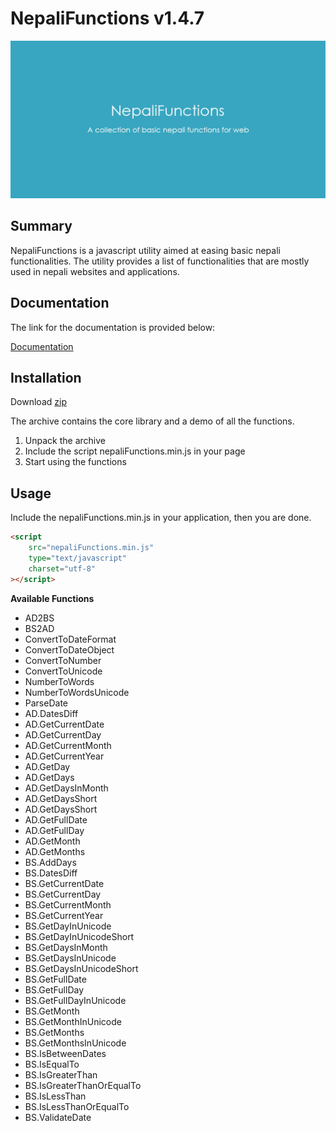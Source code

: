 # NepaliFunctions v1.4.7

![Screenshot](https://github.com/sajanm/nepali-functions/blob/master/bg.jpg)

## Summary

NepaliFunctions is a javascript utility aimed at easing basic nepali functionalities. The utility provides a list of functionalities that are mostly used in nepali websites and applications.

## Documentation

The link for the documentation is provided below:

[Documentation](http://nepalifunctions.sajanmaharjan.com.np/documentation/index.html)

## Installation

Download
[zip](https://github.com/sajanm/nepali-functions/archive/master.zip)

The archive contains the core library and a demo of all the functions.

1.  Unpack the archive
2.  Include the script nepaliFunctions.min.js in your page
3.  Start using the functions

## Usage

Include the nepaliFunctions.min.js in your application, then you are done.

```html
<script
    src="nepaliFunctions.min.js"
    type="text/javascript"
    charset="utf-8"
></script>
```

**Available Functions**

-   AD2BS
-   BS2AD
-   ConvertToDateFormat
-   ConvertToDateObject
-   ConvertToNumber
-   ConvertToUnicode
-   NumberToWords
-   NumberToWordsUnicode
-   ParseDate
-   AD.DatesDiff
-   AD.GetCurrentDate
-   AD.GetCurrentDay
-   AD.GetCurrentMonth
-   AD.GetCurrentYear
-   AD.GetDay
-   AD.GetDays
-   AD.GetDaysInMonth
-   AD.GetDaysShort
-   AD.GetDaysShort
-   AD.GetFullDate
-   AD.GetFullDay
-   AD.GetMonth
-   AD.GetMonths
-   BS.AddDays
-   BS.DatesDiff
-   BS.GetCurrentDate
-   BS.GetCurrentDay
-   BS.GetCurrentMonth
-   BS.GetCurrentYear
-   BS.GetDayInUnicode
-   BS.GetDayInUnicodeShort
-   BS.GetDaysInMonth
-   BS.GetDaysInUnicode
-   BS.GetDaysInUnicodeShort
-   BS.GetFullDate
-   BS.GetFullDay
-   BS.GetFullDayInUnicode
-   BS.GetMonth
-   BS.GetMonthInUnicode
-   BS.GetMonths
-   BS.GetMonthsInUnicode
-   BS.IsBetweenDates
-   BS.IsEqualTo
-   BS.IsGreaterThan
-   BS.IsGreaterThanOrEqualTo
-   BS.IsLessThan
-   BS.IsLessThanOrEqualTo
-   BS.ValidateDate
